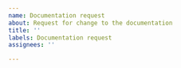 ```yaml
---
name: Documentation request
about: Request for change to the documentation
title: ''
labels: Documentation request
assignees: ''

---
```



